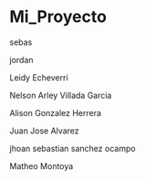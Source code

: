 # Mi_Proyecto

sebas

jordan

Leidy Echeverri





Nelson Arley Villada Garcia

Alison Gonzalez Herrera

Juan Jose Alvarez


jhoan sebastian sanchez ocampo

Matheo Montoya